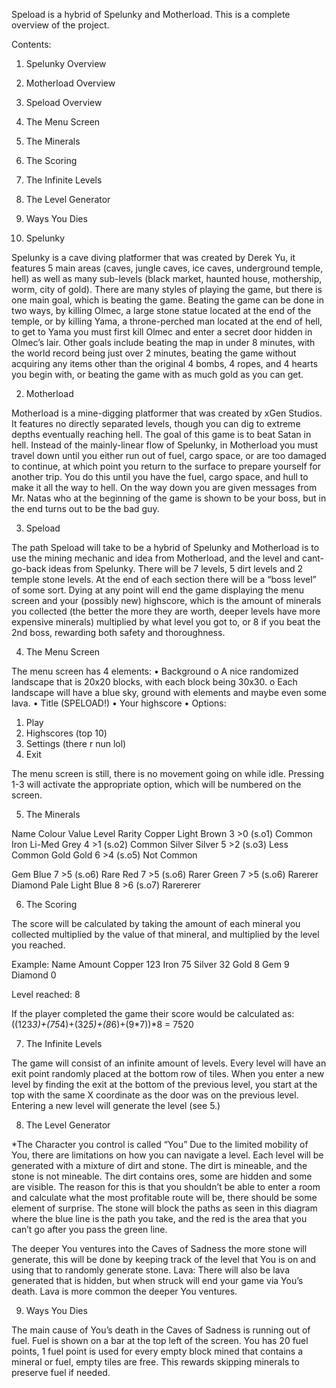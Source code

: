 Speload is a hybrid of Spelunky and Motherload. This is a complete overview of the project.

Contents:

1. Spelunky Overview
2. Motherload Overview
3. Speload Overview
4. The Menu Screen
5. The Minerals
6. The Scoring
7. The Infinite Levels
8. The Level Generator
9. Ways You Dies

1. Spelunky

Spelunky is a cave diving platformer that was created by Derek Yu, it features 5 main areas (caves, jungle caves, ice caves, underground temple, hell) as well as many sub-levels (black market, haunted house, mothership, worm, city of gold). There are many styles of playing the game, but there is one main goal, which is beating the game. Beating the game can be done in two ways, by killing Olmec, a large stone statue located at the end of the temple, or by killing Yama, a throne-perched man located at the end of hell, to get to Yama you must first kill Olmec and enter a secret door hidden in Olmec’s lair. Other goals include beating the map in under 8 minutes, with the world record being just over 2 minutes, beating the game without acquiring any items other than the original 4 bombs, 4 ropes, and 4 hearts you begin with, or beating the game with as much gold as you can get.
      
2. Motherload

Motherload is a mine-digging platformer that was created by xGen Studios. It features no directly separated levels, though you can dig to extreme depths eventually reaching hell. The goal of this game is to beat Satan in hell. Instead of the mainly-linear flow of Spelunky, in Motherload you must travel down until you either run out of fuel, cargo space, or are too damaged to continue, at which point you return to the surface to prepare yourself for another trip. You do this until you have the fuel, cargo space, and hull to make it all the way to hell. On the way down you are given messages from Mr. Natas who at the beginning of the game is shown to be your boss, but in the end turns out to be the bad guy. 
      
3. Speload

The path Speload will take to be a hybrid of Spelunky and Motherload is to use the mining mechanic and idea from Motherload, and the level and cant-go-back ideas from Spelunky. There will be 7 levels, 5 dirt levels and 2 temple stone levels. At the end of each section there will be a “boss level” of some sort. Dying at any point will end the game displaying the menu screen and your (possibly new) highscore, which is the amount of minerals you collected (the better the more they are worth, deeper levels have more expensive minerals) multiplied by what level you got to, or 8 if you beat the 2nd boss, rewarding both safety and thoroughness.

4. The Menu Screen

The menu screen has 4 elements:
•	Background 
o	A nice randomized landscape that is 20x20 blocks, with each block being 30x30. 
o	Each landscape will have a blue sky, ground with elements and maybe even some lava.
•	Title (SPELOAD!)
•	Your highscore
•	Options:
1.	Play
2.	Highscores (top 10)
3.	Settings (there r nun lol)
4.	Exit

The menu screen is still, there is no movement going on while idle. Pressing 1-3 will activate the appropriate option, which will be numbered on the screen. 

5. The Minerals

Name	Colour	Value	Level	Rarity
Copper	Light Brown	3	>0 (s.o1)	Common
Iron	Li-Med Grey	4	>1 (s.o2)	Common
Silver	Silver	5	>2 (s.o3)	Less Common
Gold	Gold	6	>4 (s.o5)	Not Common

Gem	Blue	7	>5 (s.o6)	Rare
	Red	7	>5 (s.o6)	Rarer
	Green	7	>5 (s.o6)	Rarerer
Diamond	Pale Light Blue	8	>6 (s.o7)	Rarererer

6. The Scoring

The score will be calculated by taking the amount of each mineral you collected multiplied by the value of that mineral, and multiplied by the level you reached.

Example:
Name	Amount
Copper	123
Iron	75
Silver	32
Gold	8
Gem	9
Diamond	0

Level reached: 8

If the player completed the game their score would be calculated as:
((123*3)+(75*4)+(32*5)+(8*6)+(9*7))*8 = 7520

7. The Infinite Levels

The game will consist of an infinite amount of levels. Every level will have an exit point randomly placed at the bottom row of tiles. When you enter a new level by finding the exit at the bottom of the previous level, you start at the top with the same X coordinate as the door was on the previous level. Entering a new level will generate the level (see 5.) 

8. The Level Generator

*The Character you control is called “You”
Due to the limited mobility of You, there are limitations on how you can navigate a level. Each level will be generated with a mixture of dirt and stone. The dirt is mineable, and the stone is not mineable. The dirt contains ores, some are hidden and some are visible. The reason for this is that you shouldn’t be able to enter a room and calculate what the most profitable route will be, there should be some element of surprise. The stone will block the paths as seen in this diagram where the blue line is the path you take, and the red is the area that you can’t go after you pass the green line.
 
The deeper You ventures into the Caves of Sadness the more stone will generate, this will be done by keeping track of the level that You is on and using that to randomly generate stone. Lava: There will also be lava generated that is hidden, but when struck will end your game via You’s death.  Lava is more common the deeper You ventures.

9. Ways You Dies

The main cause of You’s death in the Caves of Sadness is running out of fuel. Fuel is shown on a bar at the top left of the screen. You has 20 fuel points, 1 fuel point is used for every empty block mined that contains a mineral or fuel, empty tiles are free. This rewards skipping minerals to preserve fuel if needed.
